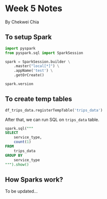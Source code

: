 # Week 5 Notes
By Chekwei Chia

## To setup Spark
```python
import pyspark
from pyspark.sql import SparkSession

spark = SparkSession.builder \
    .master("local[*]") \
    .appName('test') \
    .getOrCreate()

spark.version
```

## To create temp tables
```python
df_trips_data.registerTempTable('trips_data')
```
After that, we can run SQL on `trips_data` table.

```SQL
spark.sql("""
SELECT
    service_type,
    count(1)
FROM
    trips_data
GROUP BY 
    service_type
""").show()
```

## How Sparks work?
To be updated...